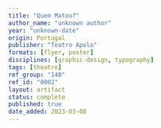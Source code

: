 ```yaml
---
title: "Quem Matou?"
author_name: "unknown author"
year: "unknown-date"
origin: Portugal
publisher: "Teatro Apolo"
formats: [flyer, poster]
disciplines: [graphic-design, typography]
tags: [theatre]
ref_group: "140"
ref_id: "0002"
layout: artifact
status: complete
published: true
date_added: 2023-03-08
---
```

